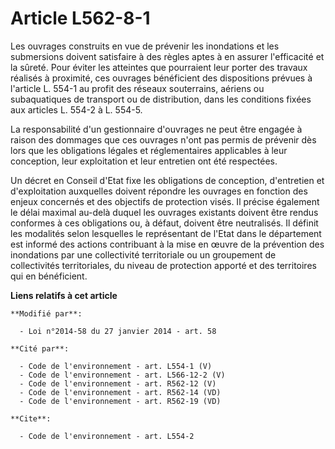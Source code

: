 # Article L562-8-1

Les ouvrages construits en vue de prévenir les inondations et les submersions doivent satisfaire à des règles aptes à en
assurer l'efficacité et la sûreté. Pour éviter les atteintes que pourraient leur porter des travaux réalisés à proximité, ces
ouvrages bénéficient des dispositions prévues à l'article L. 554-1 au profit des réseaux souterrains, aériens ou
subaquatiques de transport ou de distribution, dans les conditions fixées aux articles L. 554-2 à L. 554-5. 

La responsabilité d'un gestionnaire d'ouvrages ne peut être engagée à raison des dommages que ces ouvrages n'ont pas permis
de prévenir dès lors que les obligations légales et réglementaires applicables à leur conception, leur exploitation et leur
entretien ont été respectées. 

Un décret en Conseil d'Etat fixe les obligations de conception, d'entretien et d'exploitation auxquelles doivent répondre les
ouvrages en fonction des enjeux concernés et des objectifs de protection visés. Il précise également le délai maximal au-delà
duquel les ouvrages existants doivent être rendus conformes à ces obligations ou, à défaut, doivent être neutralisés. Il
définit les modalités selon lesquelles le représentant de l'Etat dans le département est informé des actions contribuant à la
mise en œuvre de la prévention des inondations par une collectivité territoriale ou un groupement de collectivités
territoriales, du niveau de protection apporté et des territoires qui en bénéficient.

**Liens relatifs à cet article**

	**Modifié par**:

	  - Loi n°2014-58 du 27 janvier 2014 - art. 58

	**Cité par**:

	  - Code de l'environnement - art. L554-1 (V)
	  - Code de l'environnement - art. L566-12-2 (V)
	  - Code de l'environnement - art. R562-12 (V)
	  - Code de l'environnement - art. R562-14 (VD)
	  - Code de l'environnement - art. R562-19 (VD)

	**Cite**:

	  - Code de l'environnement - art. L554-2
